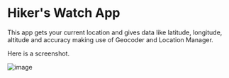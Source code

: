 # Hiker's Watch App

This app gets your current location and gives data like latitude, longitude, altitude and accuracy making use of Geocoder and Location Manager.

Here is a screenshot.

![image](https://user-images.githubusercontent.com/35973080/37673365-09265b28-2c96-11e8-80b8-c5ed90521faf.png)






